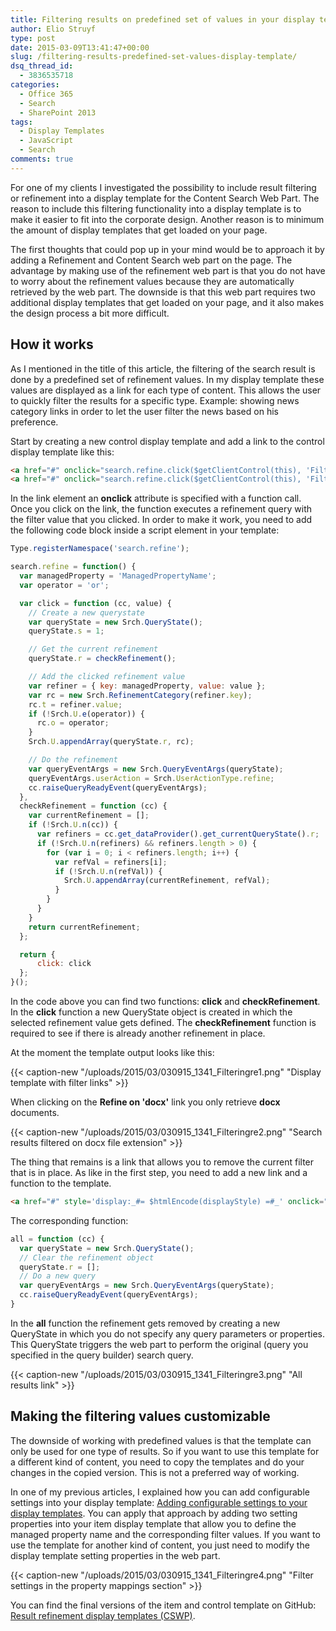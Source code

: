 ```yaml
---
title: Filtering results on predefined set of values in your display template
author: Elio Struyf
type: post
date: 2015-03-09T13:41:47+00:00
slug: /filtering-results-predefined-set-values-display-template/
dsq_thread_id:
  - 3836535718
categories:
  - Office 365
  - Search
  - SharePoint 2013
tags:
  - Display Templates
  - JavaScript
  - Search
comments: true
---
```


For one of my clients I investigated the possibility to include result filtering or refinement into a display template for the Content Search Web Part. The reason to include this filtering functionality into a display template is to make it easier to fit into the corporate design. Another reason is to minimum the amount of display templates that get loaded on your page.

The first thoughts that could pop up in your mind would be to approach it by adding a Refinement and Content Search web part on the page. The advantage by making use of the refinement web part is that you do not have to worry about the refinement values because they are automatically retrieved by the web part. The downside is that this web part requires two additional display templates that get loaded on your page, and it also makes the design process a bit more difficult.

## How it works

As I mentioned in the title of this article, the filtering of the search result is done by a predefined set of refinement values. In my display template these values are displayed as a link for each type of content. This allows the user to quickly filter the results for a specific type. Example: showing news category links in order to let the user filter the news based on his preference.

Start by creating a new control display template and add a link to the control display template like this:

```html
<a href="#" onclick="search.refine.click($getClientControl(this), 'Filter value 1');return false;" title="Refine on 'Filter value 1'">Refine on 'Filter value 1'</a> - 
<a href="#" onclick="search.refine.click($getClientControl(this), 'Filter value 2');return false;" title="Refine on 'Filter value 2'">Refine on 'Filter value 2'</a>
```

In the link element an **onclick** attribute is specified with a function call. Once you click on the link, the function executes a refinement query with the filter value that you clicked. In order to make it work, you need to add the following code block inside a script element in your template:

```javascript
Type.registerNamespace('search.refine');

search.refine = function() {
  var managedProperty = 'ManagedPropertyName';
  var operator = 'or';

  var click = function (cc, value) {
    // Create a new querystate
    var queryState = new Srch.QueryState();
    queryState.s = 1;

    // Get the current refinement
    queryState.r = checkRefinement();

    // Add the clicked refinement value
    var refiner = { key: managedProperty, value: value };
    var rc = new Srch.RefinementCategory(refiner.key);
    rc.t = refiner.value;
    if (!Srch.U.e(operator)) {
      rc.o = operator;
    }
    Srch.U.appendArray(queryState.r, rc);

    // Do the refinement
    var queryEventArgs = new Srch.QueryEventArgs(queryState);
    queryEventArgs.userAction = Srch.UserActionType.refine;
    cc.raiseQueryReadyEvent(queryEventArgs);
  },
  checkRefinement = function (cc) {
    var currentRefinement = [];
    if (!Srch.U.n(cc)) {
      var refiners = cc.get_dataProvider().get_currentQueryState().r;
      if (!Srch.U.n(refiners) && refiners.length > 0) {
        for (var i = 0; i < refiners.length; i++) {
          var refVal = refiners[i];
          if (!Srch.U.n(refVal)) {
            Srch.U.appendArray(currentRefinement, refVal);
          }
        }
      }
    }
    return currentRefinement;
  };

  return {
      click: click
  };
}();
```

In the code above you can find two functions: **click** and **checkRefinement**. In the **click** function a new QueryState object is created in which the selected refinement value gets defined. The **checkRefinement** function is required to see if there is already another refinement in place.

At the moment the template output looks like this:

{{< caption-new "/uploads/2015/03/030915_1341_Filteringre1.png" "Display template with filter links" >}}

When clicking on the **Refine on 'docx'** link you only retrieve **docx** documents.

{{< caption-new "/uploads/2015/03/030915_1341_Filteringre2.png" "Search results filtered on docx file extension" >}}

The thing that remains is a link that allows you to remove the current filter that is in place. As like in the first step, you need to add a new link and a function to the template.

```html
<a href="#" style='display:_#= $htmlEncode(displayStyle) =#_' onclick="search.refine.all($getClientControl(this));return false;" title="Refine results">All results</a>
```

The corresponding function:

```javascript
all = function (cc) {
  var queryState = new Srch.QueryState();
  // Clear the refinement object
  queryState.r = [];
  // Do a new query
  var queryEventArgs = new Srch.QueryEventArgs(queryState);
  cc.raiseQueryReadyEvent(queryEventArgs);
}
```

In the **all** function the refinement gets removed by creating a new QueryState in which you do not specify any query parameters or properties. This QueryState triggers the web part to perform the original (query you specified in the query builder) search query.

{{< caption-new "/uploads/2015/03/030915_1341_Filteringre3.png" "All results link" >}}

## Making the filtering values customizable

The downside of working with predefined values is that the template can only be used for one type of results. So if you want to use this template for a different kind of content, you need to copy the templates and do your changes in the copied version. This is not a preferred way of working.

In one of my previous articles, I explained how you can add configurable settings into your display template: [Adding configurable settings to your display templates](https://www.eliostruyf.com/adding-configurable-settings-display-templates/). You can apply that approach by adding two setting properties into your item display template that allow you to define the managed property name and the corresponding filter values. If you want to use the template for another kind of content, you just need to modify the display template setting properties in the web part.

{{< caption-new "/uploads/2015/03/030915_1341_Filteringre4.png" "Filter settings in the property mappings section" >}}

You can find the final versions of the item and control template on GitHub: [Result refinement display templates (CSWP)](https://github.com/SPCSR/DisplayTemplates/tree/master/Search%20Display%20Templates/Result%20refinement%20display%20templates%20(CSWP) "Result refinement display templates - CSWP").